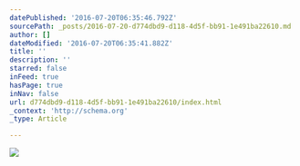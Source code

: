 ```yaml
---
datePublished: '2016-07-20T06:35:46.792Z'
sourcePath: _posts/2016-07-20-d774dbd9-d118-4d5f-bb91-1e491ba22610.md
author: []
dateModified: '2016-07-20T06:35:41.882Z'
title: ''
description: ''
starred: false
inFeed: true
hasPage: true
inNav: false
url: d774dbd9-d118-4d5f-bb91-1e491ba22610/index.html
_context: 'http://schema.org'
_type: Article

---
```

![](https://imgflo.herokuapp.com/graph/vahj1ThiexotieMo/1d7d600565674624ec5ab5c1f8b36521/croprotate.png?cropheight=2549&cropwidth=3090&degrees=0&input=https%3A%2F%2Fthe-grid-user-content.s3-us-west-2.amazonaws.com%2F25174d76-8a9f-4cde-be3b-d3217091616b.png&x=103&y=0)